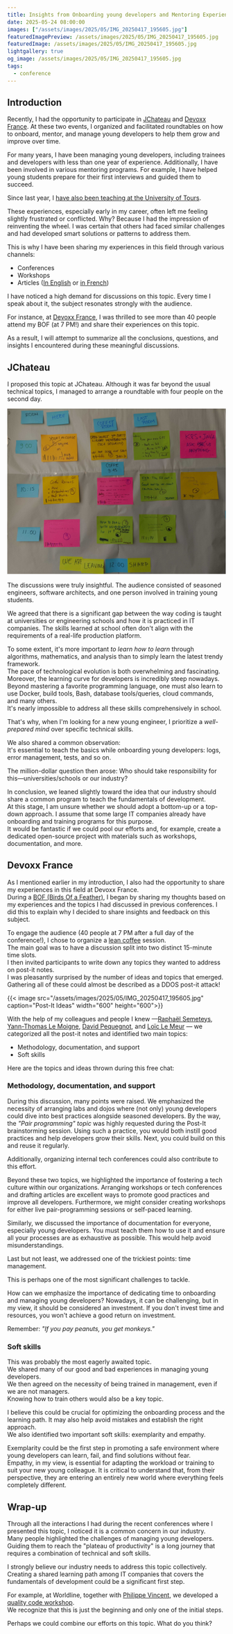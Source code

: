 ```yaml
---
title: Insights from Onboarding young developers and Mentoring Experiences
date: 2025-05-24 08:00:00
images: ["/assets/images/2025/05/IMG_20250417_195605.jpg"]
featuredImagePreview: /assets/images/2025/05/IMG_20250417_195605.jpg
featuredImage: /assets/images/2025/05/IMG_20250417_195605.jpg
lightgallery: true
og_image: /assets/images/2025/05/IMG_20250417_195605.jpg
tags:
  - conference
---
```


## Introduction

Recently, I had the opportunity to participate in [JChateau](https://www.jchateau.org/) and [Devoxx France](https://www.devoxx.fr/agenda-2025/talk/ensemble-faisons-progresser-et-grandir-les-developpeurs-debutants). 
At these two events, I organized and facilitated roundtables on how to onboard, mentor, and manage young developers to help them grow and improve over time.

For many years, I have been managing young developers, including trainees and developers with less than one year of experience. 
Additionally, I have been involved in various mentoring programs. For example, I have helped young students prepare for their first interviews and guided them to succeed.

Since last year, I [have also been teaching at the University of Tours](https://blog.touret.info/teaching/).

These experiences, especially early in my career, often left me feeling slightly frustrated or conflicted. Why? Because I had the impression of reinventing the wheel. I was certain that others had faced similar challenges and had developed smart solutions or patterns to address them.

This is why I have been sharing my experiences in this field through various channels:
- Conferences
- Workshops
- Articles ([In English](https://blog.worldline.tech/2024/06/04/elevating_young_developers.html) or [in French](https://blog.touret.info/2019/07/17/comment-coacher-des-jeunes-developpeurs/))

I have noticed a high demand for discussions on this topic. 
Every time I speak about it, the subject resonates strongly with the audience.

For instance, at [Devoxx France](https://www.devoxx.fr/), I was thrilled to see more than 40 people attend my BOF (at 7 PM!) and share their experiences on this topic.

As a result, I will attempt to summarize all the conclusions, questions, and insights I encountered during these meaningful discussions.

## JChateau
I proposed this topic at JChateau. Although it was far beyond the usual technical topics, I managed to arrange a roundtable with four people on the second day.  

![Agenda](/assets/images/2025/05/IMG_20250328_085525340.jpg)

The discussions were truly insightful. The audience consisted of seasoned engineers, software architects, and one person involved in training young students.

We agreed that there is a significant gap between the way coding is taught at universities or engineering schools and how it is practiced in IT companies. The skills learned at school often don't align with the requirements of a real-life production platform.

To some extent, it's more important _to learn how to learn_ through algorithms, mathematics, and analysis than to simply learn the latest trendy framework.  
The pace of technological evolution is both overwhelming and fascinating.  
Moreover, the learning curve for developers is incredibly steep nowadays. Beyond mastering a favorite programming language, one must also learn to use Docker, build tools, Bash, database tools/queries, cloud commands, and many others.  
It's nearly impossible to address all these skills comprehensively in school.

That's why, when I'm looking for a new young engineer, I prioritize a _well-prepared mind_ over specific technical skills.

We also shared a common observation:  
It's essential to teach the basics while onboarding young developers: logs, error management, tests, and so on.

The million-dollar question then arose: Who should take responsibility for this—universities/schools or our industry?

In conclusion, we leaned slightly toward the idea that our industry should share a common program to teach the fundamentals of development.  
At this stage, I am unsure whether we should adopt a bottom-up or a top-down approach. I assume that some large IT companies already have onboarding and training programs for this purpose.  
It would be fantastic if we could pool our efforts and, for example, create a dedicated open-source project with materials such as workshops, documentation, and more.

## Devoxx France

As I mentioned earlier in my introduction, I also had the opportunity to share my experiences in this field at Devoxx France.  
During a [BOF (Birds Of a Feather)](https://www.devoxx.fr/en/questions-frequentes/), I began by sharing my thoughts based on my experiences and the topics I had discussed in previous conferences. I did this to explain why I decided to share insights and feedback on this subject.  

To engage the audience (40 people at 7 PM after a full day of the conference!), I chose to organize a [lean coffee](https://leancoffee.org/) session.  
The main goal was to have a discussion split into two distinct 15-minute time slots.  
I then invited participants to write down any topics they wanted to address on post-it notes.  
I was pleasantly surprised by the number of ideas and topics that emerged.  
Gathering all of these could almost be described as a DDOS post-it attack!  

{{< image src="/assets/images/2025/05/IMG_20250417_195605.jpg" caption="Post-It Ideas" width="600" height="600">}}  

With the help of my colleagues and people I knew —[Raphaël Semeteys](https://raphiki.github.io/), [Yann-Thomas Le Moigne](https://www.linkedin.com/in/yatho), [David Pequegnot](https://www.linkedin.com/in/davidpequegnot/), and [Loïc Le Meur](https://www.linkedin.com/in/lo%C3%AFc-le-meur-23a159174) — we categorized all the post-it notes and identified two main topics:  

* Methodology, documentation, and support  
* Soft skills  

Here are the topics and ideas thrown during this free chat:

### Methodology, documentation, and support

During this discussion, many points were raised. 
We emphasized the necessity of arranging labs and dojos where (not only) young developers could dive into best practices alongside seasoned developers. 
By the way, the _"Pair programming" topic_ was highly requested during the Post-It brainstorming session.
Using such a practice, you would both instill good practices and help developers grow their skills. 
Next, you could build on this and reuse it regularly.

Additionally, organizing internal tech conferences could also contribute to this effort.

Beyond these two topics, we highlighted the importance of fostering a tech culture within our organizations. 
Arranging workshops or tech conferences and drafting articles are excellent ways to promote good practices and improve all developers. Furthermore, we might consider creating workshops for either live pair-programming sessions or self-paced learning.

Similarly, we discussed the importance of documentation for everyone, especially young developers. 
You must teach them how to use it and ensure all your processes are as exhaustive as possible. This would help avoid misunderstandings.

Last but not least, we addressed one of the trickiest points: time management.

This is perhaps one of the most significant challenges to tackle.

How can we emphasize the importance of dedicating time to onboarding and managing young developers? 
Nowadays, it can be challenging, but in my view, it should be considered an investment. If you don't invest time and resources, you won't achieve a good return on investment.

Remember: _"If you pay peanuts, you get monkeys."_ 

### Soft skills
This was probably the most eagerly awaited topic.  
We shared many of our good and bad experiences in managing young developers.  
We then agreed on the necessity of being trained in management, even if we are not managers.  
Knowing how to train others would also be a key topic.  

I believe this could be crucial for optimizing the onboarding process and the learning path. It may also help avoid mistakes and establish the right approach.  
We also identified two important soft skills: exemplarity and empathy.  

Exemplarity could be the first step in promoting a safe environment where young developers can learn, fail, and find solutions without fear.  
Empathy, in my view, is essential for adapting the workload or training to suit your new young colleague. It is critical to understand that, from their perspective, they are entering an entirely new world where everything feels completely different.  

## Wrap-up
Through all the interactions I had during the recent conferences where I presented this topic, I noticed it is a common concern in our industry.  
Many people highlighted the challenges of managing young developers.  
Guiding them to reach the "plateau of productivity" is a long journey that requires a combination of technical and soft skills.  

I strongly believe our industry needs to address this topic collectively.  
Creating a shared learning path among IT companies that covers the fundamentals of development could be a significant first step.  

For example, at Worldline, together with [Philippe Vincent](https://www.linkedin.com/in/phivincent/), we developed a [quality code workshop](https://github.com/worldline/code-quality-workshop).  
We recognize that this is just the beginning and only one of the initial steps.  

Perhaps we could combine our efforts on this topic. What do you think?  

